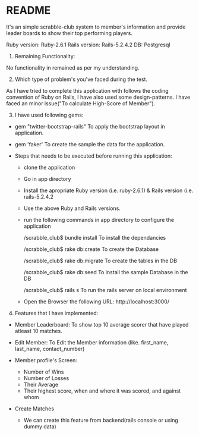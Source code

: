 # README

It's an simple scrabble-club system to member's information and provide leader boards to show their top performing players.

Ruby version: Ruby-2.6.1
Rails version: Rails-5.2.4.2
DB: Postgresql

1. Remaining Functionality:

  No functionality in remained as per my understanding.

2. Which type of problem's you've faced during the test.

  As I have tried to complete this application with follows the coding convention of Ruby on Rails, I have also used some design-patterns. I have faced an minor issue("To calculate High-Score of Member").

3. I have used following gems:
  - gem "twitter-bootstrap-rails"
    To apply the bootstrap layout in application.

  - gem 'faker'
    To create the sample the data for the application.

  - Steps that needs to be executed before running this application:

    * clone the application
    * Go in app directory
    * Install the apropriate Ruby version (i.e. ruby-2.6.1) & Rails version (i.e. rails-5.2.4.2
    * Use the above Ruby and Rails versions.
    * run the following commands in app directory to configure the application

      /scrabble_club$ bundle install
        To install the dependancies

      /scrabble_club$ rake db:create
        To create the Database

      /scrabble_club$ rake db:migrate
        To create the tables in the DB

      /scrabble_club$ rake db:seed
        To install the sample Database in the DB

      /scrabble_club$ rails s
        To run the rails server on local environment

    * Open the Browser the following URL:
      http://localhost:3000/


4. Features that I have implemented:

  - Member Leaderboard:
    To show top 10 average scorer that have played atleast 10 matches.

  - Edit Member:
    To Edit the Member information (like. first_name, last_name, contact_number)

  - Member profile's Screen:
    * Number of Wins
    * Number of Losses
    * Their Average
    * Their highest score, when and where it was scored, and against whom

  - Create Matches
    * We can create this feature from backend(rails console or using dummy data)
